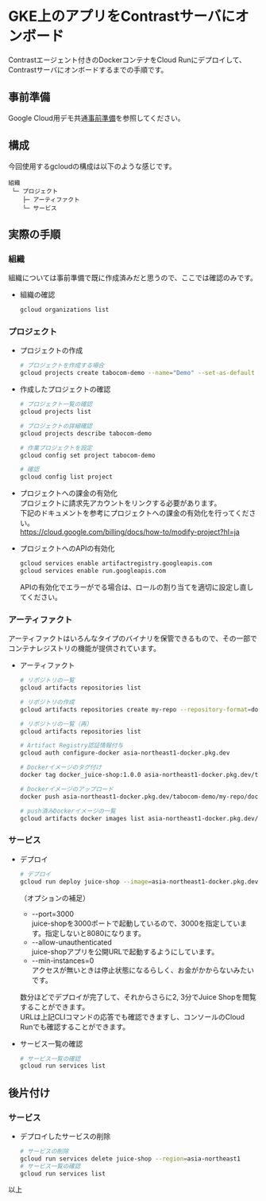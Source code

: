 # GKE上のアプリをContrastサーバにオンボード
Contrastエージェント付きのDockerコンテナをCloud Runにデプロイして、Contrastサーバにオンボードするまでの手順です。

## 事前準備
Google Cloud用デモ共通[事前準備](../#事前準備)を参照してください。

## 構成
今回使用するgcloudの構成は以下のような感じです。
  ```
  組織
   └─ プロジェクト
      ├─ アーティファクト
      └─ サービス
  ```

## 実際の手順
### 組織
組織については事前準備で既に作成済みだと思うので、ここでは確認のみです。
- 組織の確認
  ```bash
  gcloud organizations list
  ```
### プロジェクト
- プロジェクトの作成
  ```bash
  # プロジェクトを作成する場合
  gcloud projects create tabocom-demo --name="Demo" --set-as-default
  ```
- 作成したプロジェクトの確認
  ```bash
  # プロジェクト一覧の確認
  gcloud projects list

  # プロジェクトの詳細確認
  gcloud projects describe tabocom-demo
  
  # 作業プロジェクトを設定
  gcloud config set project tabocom-demo
  
  # 確認
  gcloud config list project
  ```
- プロジェクトへの課金の有効化  
  プロジェクトに請求先アカウントをリンクする必要があります。  
  下記のドキュメントを参考にプロジェクトへの課金の有効化を行ってください。  
  https://cloud.google.com/billing/docs/how-to/modify-project?hl=ja  

- プロジェクトへのAPIの有効化
  ```bash
  gcloud services enable artifactregistry.googleapis.com
  gcloud services enable run.googleapis.com
  ```
  APIの有効化でエラーがでる場合は、ロールの割り当てを適切に設定し直してください。

### アーティファクト
アーティファクトはいろんなタイプのバイナリを保管できるもので、その一部でコンテナレジストリの機能が提供されています。
- アーティファクト
  ```bash
  # リポジトリの一覧
  gcloud artifacts repositories list
  
  # リポジトリの作成
  gcloud artifacts repositories create my-repo --repository-format=docker --location=asia-northeast1
  
  # リポジトリの一覧（再）
  gcloud artifacts repositories list
  
  # Artifact Registry認証情報付与
  gcloud auth configure-docker asia-northeast1-docker.pkg.dev
  
  # Dockerイメージのタグ付け
  docker tag docker_juice-shop:1.0.0 asia-northeast1-docker.pkg.dev/tabocom-demo/my-repo/docker_juice-shop:1.0.0
  
  # Dockerイメージのアップロード
  docker push asia-northeast1-docker.pkg.dev/tabocom-demo/my-repo/docker_juice-shop:1.0.0
  
  # push済みDockerイメージの一覧
  gcloud artifacts docker images list asia-northeast1-docker.pkg.dev/tabocom-demo/my-repo
  ```

### サービス
- デプロイ
  ```bash
  # デプロイ
  gcloud run deploy juice-shop --image=asia-northeast1-docker.pkg.dev/tabocom-demo/my-repo/docker_juice-shop:1.0.0 --port=3000 --region=asia-northeast1 --allow-unauthenticated --memory=2048Mi --min-instances=0 --max-instances=1
  ```
  （オプションの補足）
  - --port=3000  
    juice-shopを3000ポートで起動しているので、3000を指定しています。指定しないと8080になります。  
  - --allow-unauthenticated  
    juice-shopアプリを公開URLで起動するようにしています。
  - --min-instances=0  
    アクセスが無いときは停止状態になるらしく、お金がかからないみたいです。  
  
  数分ほどでデプロイが完了して、それからさらに2, 3分でJuice Shopを閲覧することができます。  
  URLは上記CLIコマンドの応答でも確認できますし、コンソールのCloud Runでも確認することができます。

- サービス一覧の確認
  ```bash
  # サービス一覧の確認
  gcloud run services list
  ```

## 後片付け
### サービス
- デプロイしたサービスの削除
  ```bash
  # サービスの削除
  gcloud run services delete juice-shop --region=asia-northeast1
  # サービス一覧の確認
  gcloud run services list
  ```

以上

